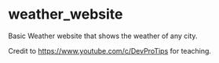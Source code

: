 # weather_website

Basic Weather website that shows the weather of any city.






























Credit to https://www.youtube.com/c/DevProTips for teaching.

